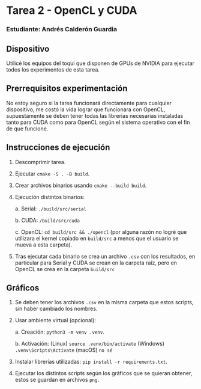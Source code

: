 # Tarea 2 - OpenCL y CUDA

### Estudiante: Andrés Calderón Guardia

## Dispositivo
Utilicé los equipos del toqui que disponen de GPUs de NVIDIA para ejecutar todos los experimentos de esta tarea.

## Prerrequisitos experimentación
No estoy seguro si la tarea funcionará directamente para cualquier dispositivo, me costó la vida lograr que funcionara con OpenCL, supuestamente se deben tener todas las librerías necesarias instaladas tanto para CUDA como para OpenCL según el sistema operativo con el fin de que funcione.

## Instrucciones de ejecución

1. Descomprimir tarea.
2. Ejecutar `cmake -S . -B build`.
3. Crear archivos binarios usando `cmake --build build`.
4. Ejecución distintos binarios:

    a. Serial: `./build/src/serial`

    b. CUDA: `/build/src/cuda`

    c. OpenCL: `cd build/src && ./opencl` (por alguna razón no logré que utilizara el kernel copiado en `build/src` a menos que el usuario se mueva a esta carpeta).

5. Tras ejecutar cada binario se crea un archivo `.csv` con los resultados, en particular para Serial y CUDA se crean en la carpeta raíz, pero en OpenCL se crea en la carpeta `build/src`

## Gráficos

1. Se deben tener los archivos `.csv` en la misma carpeta que estos scripts, sin haber cambiado los nombres.
2. Usar ambiente virtual (opcional):

    a. Creación: `python3 -m venv .venv`.

    b. Activación: (Linux) `source .venv/bin/activate` (Windows) `.venv\Scripts\Activate` (macOS) `no sé`

3. Instalar librerías utilizadas: `pip install -r requirements.txt`.
4. Ejecutar los distintos scripts según los gráficos que se quieran obtener, estos se guardan en archivos `png`.


